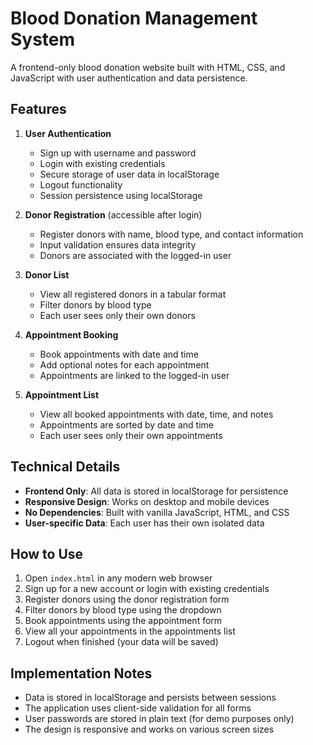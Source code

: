 # Blood Donation Management System

A frontend-only blood donation website built with HTML, CSS, and JavaScript with user authentication and data persistence.

## Features

1. **User Authentication**
   - Sign up with username and password
   - Login with existing credentials
   - Secure storage of user data in localStorage
   - Logout functionality
   - Session persistence using localStorage

2. **Donor Registration** (accessible after login)
   - Register donors with name, blood type, and contact information
   - Input validation ensures data integrity
   - Donors are associated with the logged-in user

3. **Donor List**
   - View all registered donors in a tabular format
   - Filter donors by blood type
   - Each user sees only their own donors

4. **Appointment Booking**
   - Book appointments with date and time
   - Add optional notes for each appointment
   - Appointments are linked to the logged-in user

5. **Appointment List**
   - View all booked appointments with date, time, and notes
   - Appointments are sorted by date and time
   - Each user sees only their own appointments

## Technical Details

- **Frontend Only**: All data is stored in localStorage for persistence
- **Responsive Design**: Works on desktop and mobile devices
- **No Dependencies**: Built with vanilla JavaScript, HTML, and CSS
- **User-specific Data**: Each user has their own isolated data

## How to Use

1. Open `index.html` in any modern web browser
2. Sign up for a new account or login with existing credentials
3. Register donors using the donor registration form
4. Filter donors by blood type using the dropdown
5. Book appointments using the appointment form
6. View all your appointments in the appointments list
7. Logout when finished (your data will be saved)

## Implementation Notes

- Data is stored in localStorage and persists between sessions
- The application uses client-side validation for all forms
- User passwords are stored in plain text (for demo purposes only)
- The design is responsive and works on various screen sizes
